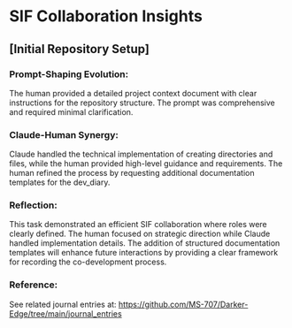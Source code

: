 # SIF Collaboration Insights

## [Initial Repository Setup]
### Prompt-Shaping Evolution:
The human provided a detailed project context document with clear instructions for the repository structure. The prompt was comprehensive and required minimal clarification.

### Claude-Human Synergy:
Claude handled the technical implementation of creating directories and files, while the human provided high-level guidance and requirements. The human refined the process by requesting additional documentation templates for the dev_diary.

### Reflection:
This task demonstrated an efficient SIF collaboration where roles were clearly defined. The human focused on strategic direction while Claude handled implementation details. The addition of structured documentation templates will enhance future interactions by providing a clear framework for recording the co-development process.

### Reference:
See related journal entries at: https://github.com/MS-707/Darker-Edge/tree/main/journal_entries